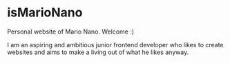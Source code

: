 # isMarioNano

Personal website of Mario Nano. Welcome :)

I am an aspiring and ambitious junior frontend developer who likes to create websites and aims to make a living out of what he likes anyway.
